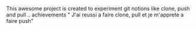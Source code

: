 This awesome project is created to experiment git notions like clone, push and pull
.. achievements " J'ai reussi a faire clone, pull et je m'apprete a faire push"
